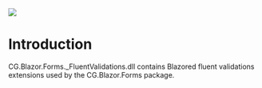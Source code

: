 <img src="~/images/codegator-334x158.png" />

# Introduction

CG.Blazor.Forms._FluentValidations.dll contains Blazored fluent validations extensions used by the CG.Blazor.Forms package.







